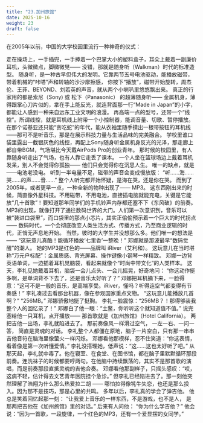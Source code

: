 ```yaml
---
title: "23.加州旅馆"
date: 2025-10-16
weight: 23
draft: false
---
```


在2005年以前，中国的大学校园里流行一种神奇的仪式：

走在操场上，一手插兜，一手捧着一个巴掌大小的塑料盒子，耳朵上戴着一副廉价耳机，头微微点，脚微微晃——
没错，那就是随身听（Walkman）时代的标准造型。
随身听，是一种古早但伟大的发明。它靠两节五号电池驱动，能播放磁带，带着机械的“咔嗒”声和转轴的沙沙摩擦感，
你按下“播放”，磁带开始旋转，周杰伦、王菲、BEYOND、刘若英的声音，就从两个小喇叭里悠悠飘出来。
真正的行家用的都是索尼（Sony) 或 松下（Panasonic） 的超薄随身听—— 金属机身，薄得跟掌心刀片似的，拿在手上能反光，就连背面那一行“Made in Japan”的小字，都能让人感到一种来自远东工业文明的浪漫。
再高端一点的型号，还带一个“线控”。所谓线控，就是耳机线上附带一个小控制器，能调音量、切歌、暂停播放。在那个诺基亚还只能“贪吃蛇”的年代，能从衣袖里随手摸出一根带按钮的耳机线——那可不是听音乐，那是在展示科技力量与生活品味的完美融合。
学校里谁口袋里露出一截银灰色的线控，再配上Sony随身听金属机身反光的光泽，那走廊上都自带BGM，气场堪比今天戴AirPods Pro的创业青年。
那时候的校园里，有人靠随身听走出了气场，也有人靠它走丢了课本。
一个人坐在篮球场边上戴着耳机发呆，别人不会觉得你孤独——
他们只会觉得你在沉思人生。
唯一的缺点，就是——电池老没电。
听到一半电量不足，磁带的声音会变成慢放版：
“听……海……哭……的声……音……”
整个人听完都开始怀疑，是海在哭，还是你在哭。
而到了2005年，或者更早一点，一种全新的物种出现了—— MP3。
这东西刚出来的时候，简直像外星科技。不用磁带，不用电池，直接插电脑就能充电，关键是它能放“几十首歌”！要知道那年同学们的手机铃声内存都还塞不下《东风破》的前奏。
MP3的出现，就像打开了通往数码世界的大门。人们第一次意识到，音乐可以被“装进口袋里”，而口袋里的那点小芯片，其实正偷偷预示着一个巨大的时代拐点—— 数码时代，一个会彻底改变人类生活方式、传播方式，乃至商业逻辑的时代，正悄无声息地开始。
当然，彼时的大学生并没想那么多。他们唯一的想法是——
“这玩意儿真酷！能循环播放‘七里香’一整晚！”
邓娜就是那波最早“数码觉醒”的潮人。
她的MP3是红色的——品牌叫 iRiver（艾利和）。
这玩意儿在当时堪称“万元户标配”：金属质感、背光屏幕、操作键像小钢琴一样精致。
邓娜一边背英语单词，一边插着耳机晃脑袋，看起来就像个“时尚中带文化”的人类样本。
这天，李礼见她戴着耳机，脑袋一会儿点头、一会儿摇晃，好奇地问：
“你这动作挺多啊，是单词背不下去了，还是音乐太好听了？”
邓娜把耳机摘下来，一脸得意：“这可不是一般的音乐，是高端享受。iRiver，懂吗？听得连空气都变得有节奏感！”
李礼凑过去看那台机器，像在参观国家重点文物。
“这玩意儿能播放几首啊？”
“256MB。” 邓娜骄傲地挺了挺胸。
李礼一脸震惊：“256MB？！那得够装我整个人的回忆录了！”
邓娜白了他一眼：“土鳖，你听听这个就知道值不值。” 说完塞给他一只耳机，点开播放—— 那首歌就是《加州旅馆》（Hotel California）。
两把吉他一出场，李礼就陷进去了。
那前奏像风一样滑过空气，
一左一右、一问一答，
简直是灵魂的对话。
李礼整个人都僵在原地，脑子一片空白，只有那一串串吉他音符在脑海里像萤火一样闪烁。
邓娜看他那模样，忍不住笑道：“你这表情，看着像是第一次听懂爱情。”
李礼没搭理她，低声说：“这……这也太好听了吧。”
从那天起，李礼就中毒了。他在寝室、在食堂、在图书馆，都在脑子里默默循环那段前奏。连洗袜子的时候都要哼两句。在他脑中持续飘荡的，其实不是那首歌的演唱，而是前奏那段直抵灵魂的吉他合奏。
邓娜看他那副样子，只摇头感叹：“哎，这病不轻，估计得去文艺青年医院挂个急诊。”
但李礼已经陷进去了。那一刻他突然理解了浩翔为什么那么热爱拉二胡 —— 哪怕拉得像牦牛失恋，也还是那么投入。因为那不是技巧，那是心里的共鸣。
多年以后，李礼真的学会了弹吉他。
他总是笑着回忆起那一刻：
“让我爱上音乐的一样东西，不是游戏，也不是人， 是那两把吉他在《加州旅馆》里的对话。”
后来有人问他： “你为什么学吉他？”
他会说：“因为一首歌，一段旋律，一个红色的MP3，还有一个爱显摆的女同学。”